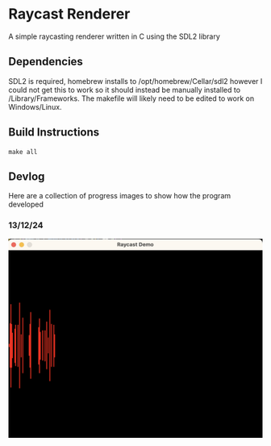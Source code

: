 # Raycast Renderer
A simple raycasting renderer written in C using the SDL2 library

## Dependencies
SDL2 is required, homebrew installs to /opt/homebrew/Cellar/sdl2 however I could not get this to work so it should instead be manually installed to /Library/Frameworks. The makefile will likely need to be edited to work on Windows/Linux.

## Build Instructions
~~~
make all
~~~

## Devlog
Here are a collection of progress images to show how the program developed

### 13/12/24
![alt-text](./images/13.12.24.png "First attempt at ray-casting")
